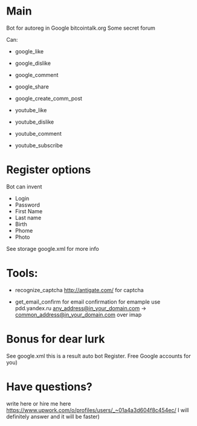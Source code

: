 # Main
Bot for autoreg in
Google
bitcointalk.org
Some secret forum

Can:
* google_like
* google_dislike
* google_comment
* google_share
* google_create_comm_post

* youtube_like
* youtube_dislike
* youtube_comment
* youtube_subscribe

# Register options
Bot can invent
* Login
* Password
* First Name
* Last name
* Birth
* Phome
* Photo

See storage google.xml for more info


# Tools:
* recognize_captcha
http://antigate.com/ for captcha

* get_email_confirm 
for email confirmation
for emample use pdd.yandex.ru
any_address@in_your_domain.com -> common_address@in_your_domain.com
over imap

# Bonus for dear **lurk**
See google.xml this is a result auto bot Register.
Free Google accounts for you)

# Have questions? 
write here
or hire me here https://www.upwork.com/o/profiles/users/_~01a4a3d604f8c454ec/
I will definitely answer and it will be faster)

